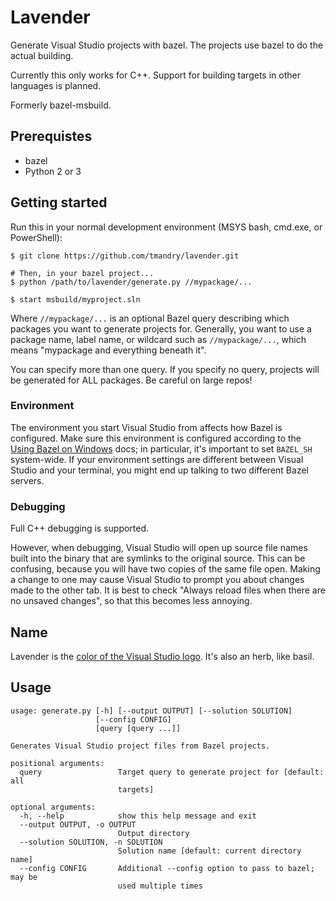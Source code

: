 # Lavender

Generate Visual Studio projects with bazel. The projects use bazel to do the actual building.

Currently this only works for C++. Support for building targets in other languages is planned.

Formerly bazel-msbuild.

## Prerequistes
- bazel
- Python 2 or 3

## Getting started

Run this in your normal development environment (MSYS bash, cmd.exe, or PowerShell):
```
$ git clone https://github.com/tmandry/lavender.git

# Then, in your bazel project...
$ python /path/to/lavender/generate.py //mypackage/...

$ start msbuild/myproject.sln
```
Where `//mypackage/...` is an optional Bazel query describing which packages you want to generate projects for. Generally, you want to use a package name, label name, or wildcard such as `//mypackage/...`, which means "mypackage and everything beneath it".

You can specify more than one query. If you specify no query, projects will be generated for ALL packages. Be careful on large repos!

### Environment
The environment you start Visual Studio from affects how Bazel is configured. Make sure this environment is configured according to the [Using Bazel on Windows](https://docs.bazel.build/versions/master/windows.html) docs; in particular, it's important to set `BAZEL_SH` system-wide. If your environment settings are different between Visual Studio and your terminal, you might end up talking to two different Bazel servers.

### Debugging

Full C++ debugging is supported.

However, when debugging, Visual Studio will open up source file names built into the binary that are symlinks to the original source. This can be confusing, because you will have two copies of the same file open. Making a change to one may cause Visual Studio to prompt you about changes made to the other tab. It is best to check "Always reload files when there are no unsaved changes", so that this becomes less annoying.

## Name
Lavender is the [color of the Visual Studio logo](https://en.wikipedia.org/wiki/Microsoft_Visual_Studio). It's also an herb, like basil.

## Usage
```
usage: generate.py [-h] [--output OUTPUT] [--solution SOLUTION]
                   [--config CONFIG]
                   [query [query ...]]

Generates Visual Studio project files from Bazel projects.

positional arguments:
  query                 Target query to generate project for [default: all
                        targets]

optional arguments:
  -h, --help            show this help message and exit
  --output OUTPUT, -o OUTPUT
                        Output directory
  --solution SOLUTION, -n SOLUTION
                        Solution name [default: current directory name]
  --config CONFIG       Additional --config option to pass to bazel; may be
                        used multiple times
```
